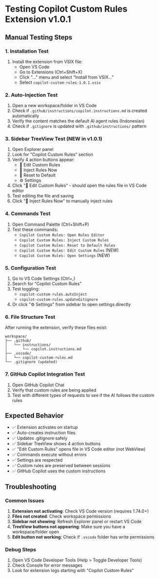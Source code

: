 # Testing Copilot Custom Rules Extension v1.0.1

## Manual Testing Steps

### 1. Installation Test

1. Install the extension from VSIX file:
   - Open VS Code
   - Go to Extensions (Ctrl+Shift+X)
   - Click "..." menu and select "Install from VSIX..."
   - Select `copilot-custom-rules-1.0.1.vsix`

### 2. Auto-Injection Test

1. Open a new workspace/folder in VS Code
2. Check if `.github/instructions/copilot.instructions.md` is created automatically
3. Verify the content matches the default AI agent rules (Indonesian)
4. Check if `.gitignore` is updated with `.github/instructions/` pattern

### 3. Sidebar TreeView Test (NEW in v1.0.1)

1. Open Explorer panel
2. Look for "Copilot Custom Rules" section
3. Verify 4 action buttons appear:
   - 📝 Edit Custom Rules
   - 🚀 Inject Rules Now
   - 🔄 Reset to Default
   - ⚙️ Settings
4. Click "📝 Edit Custom Rules" - should open the rules file in VS Code editor
5. Test editing the file and saving
6. Click "🚀 Inject Rules Now" to manually inject rules

### 4. Commands Test

1. Open Command Palette (Ctrl+Shift+P)
2. Test these commands:
   - `Copilot Custom Rules: Open Rules Editor`
   - `Copilot Custom Rules: Inject Custom Rules`
   - `Copilot Custom Rules: Reset to Default Rules`
   - `Copilot Custom Rules: Edit Custom Rules` (NEW)
   - `Copilot Custom Rules: Open Settings` (NEW)

### 5. Configuration Test

1. Go to VS Code Settings (Ctrl+,)
2. Search for "Copilot Custom Rules"
3. Test toggling:
   - `copilot-custom-rules.autoInject`
   - `copilot-custom-rules.updateGitignore`
4. Or click "⚙️ Settings" from sidebar to open settings directly

### 6. File Structure Test

After running the extension, verify these files exist:

```
workspace/
├── .github/
│   └── instructions/
│       └── copilot.instructions.md
├── .vscode/
│   └── copilot-custom-rules.md
└── .gitignore (updated)
```

### 7. GitHub Copilot Integration Test

1. Open GitHub Copilot Chat
2. Verify that custom rules are being applied
3. Test with different types of requests to see if the AI follows the custom rules

## Expected Behavior

- ✅ Extension activates on startup
- ✅ Auto-creates instruction files
- ✅ Updates .gitignore safely
- ✅ Sidebar TreeView shows 4 action buttons
- ✅ "Edit Custom Rules" opens file in VS Code editor (not WebView)
- ✅ Commands execute without errors
- ✅ Settings are respected
- ✅ Custom rules are preserved between sessions
- ✅ GitHub Copilot uses the custom instructions

## Troubleshooting

### Common Issues

1. **Extension not activating**: Check VS Code version (requires 1.74.0+)
2. **Files not created**: Check workspace permissions
3. **Sidebar not showing**: Refresh Explorer panel or restart VS Code
4. **TreeView buttons not appearing**: Make sure you have a workspace/folder open
5. **Edit button not working**: Check if `.vscode` folder has write permissions

### Debug Steps

1. Open VS Code Developer Tools (Help > Toggle Developer Tools)
2. Check Console for error messages
3. Look for extension logs starting with "Copilot Custom Rules"
